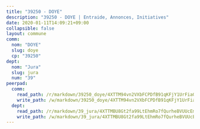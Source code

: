 ```yaml
---
title: "39250 - DOYE"
description: "39250 - DOYE | Entraide, Annonces, Initiatives"
date: 2020-01-11T14:09:21+09:00
collapsible: false
layout: commune
comm:
  nom: "DOYE"
  slug: doye
  cp: "39250"
dept:
  nom: "Jura"
  slug: jura
  num: "39"
peerpad:
  comm:
    read_path: /r/markdown/39250_doye/4XTTM94vn2VXbFCPDfB91qKFjY1UrFiaGshoGG2u59CkYqEYH
    write_path: /w/markdown/39250_doye/4XTTM94vn2VXbFCPDfB91qKFjY1UrFiaGshoGG2u59CkYqEYH-K3TgTixbxGPN62TTdwS24KPmEXCmvZkFj6nuQQgtucd4PXVgmwZ7duUpiwXdki6nzeeJBTim1zZvSQKsmULH26BwDUM2AiKbEq7LrbkaW5Hg73NCmLUkXXYrdd7hFFQVUBEpPh4m
  dept:
    read_path: /r/markdown/39_jura/4XTTMBU8Gt2fa99LtEhmRo7fQurheBVUUcEmcUcrj82YN8mg7
    write_path: /w/markdown/39_jura/4XTTMBU8Gt2fa99LtEhmRo7fQurheBVUUcEmcUcrj82YN8mg7-K3TgTcNZmu4vnNMaCfgcL8UVTLrMMzc995tkrcbQnJrz2QJUTFFzY77q7ECMK21XeFnonjpMWqFzgVngXjdq8HzYe3HRbuYXbvX8ofWBv48UvWuvbrbp8aQGQQcfezWASxj7orH1
---
```


